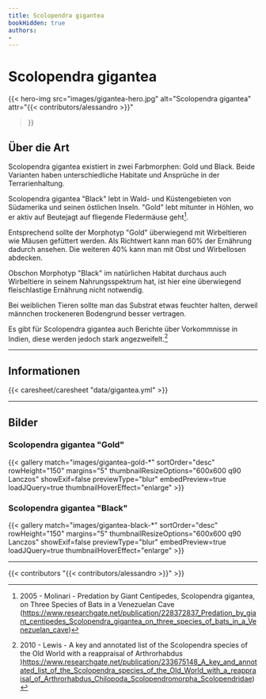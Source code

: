 ```yaml
---
title: Scolopendra gigantea
bookHidden: true
authors:
- 
---
```

# Scolopendra gigantea

{{< hero-img 
    src="images/gigantea-hero.jpg" 
    alt="Scolopendra gigantea" 
    attr="{{< contributors/alessandro >}}" 
>}}


## Über die Art

Scolopendra gigantea existiert in zwei Farbmorphen: Gold und Black. Beide Varianten haben unterschiedliche Habitate und Ansprüche in der Terrarienhaltung.

Scolopendra gigantea "Black" lebt in Wald- und Küstengebieten von Südamerika und seinen östlichen Inseln. "Gold" lebt mitunter in Höhlen, wo er aktiv auf Beutejagt auf fliegende Fledermäuse geht[^2005-molinari].

Entsprechend sollte der Morphotyp "Gold" überwiegend mit Wirbeltieren wie Mäusen gefüttert werden. Als Richtwert kann man 60% der Ernährung dadurch ansehen. Die weiteren 40% kann man mit Obst und Wirbellosen abdecken.

Obschon Morphotyp "Black" im natürlichen Habitat durchaus auch Wirbeltiere in seinem Nahrungsspektrum hat, ist hier eine überwiegend fleischlastige Ernährung nicht notwendig.

Bei weiblichen Tieren sollte man das Substrat etwas feuchter halten, derweil männchen trockeneren Bodengrund besser vertragen.

Es gibt für Scolopendra gigantea auch Berichte über Vorkommnisse in Indien, diese werden jedoch stark angezweifelt.[^2010-lewis]

---

## Informationen

{{< caresheet/caresheet "data/gigantea.yml" >}}

---

<!-- ## Geschlechtsunterscheidung -->

## Bilder

### Scolopendra gigantea "Gold"

{{< gallery match="images/gigantea-gold-*" sortOrder="desc" rowHeight="150" margins="5" thumbnailResizeOptions="600x600 q90 Lanczos" showExif=false previewType="blur" embedPreview=true loadJQuery=true thumbnailHoverEffect="enlarge" >}}

### Scolopendra gigantea "Black"

{{< gallery match="images/gigantea-black-*" sortOrder="desc" rowHeight="150" margins="5" thumbnailResizeOptions="600x600 q90 Lanczos" showExif=false previewType="blur" embedPreview=true loadJQuery=true thumbnailHoverEffect="enlarge" >}}

---
{{< contributors "{{< contributors/alessandro >}}" >}}

[^2010-lewis]: 2010 - Lewis - A key and annotated list of the Scolopendra species of the Old World with a reappraisal of Arthrorhabdus )https://www.researchgate.net/publication/233675148_A_key_and_annotated_list_of_the_Scolopendra_species_of_the_Old_World_with_a_reappraisal_of_Arthrorhabdus_Chilopoda_Scolopendromorpha_Scolopendridae)
[^2005-molinari]: 2005 - Molinari - Predation by Giant Centipedes, Scolopendra gigantea, on Three Species of Bats in a Venezuelan Cave (https://www.researchgate.net/publication/228372837_Predation_by_giant_centipedes_Scolopendra_gigantea_on_three_species_of_bats_in_a_Venezuelan_cave)
